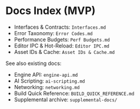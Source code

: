 # Docs Index (MVP)

- Interfaces & Contracts: `Interfaces.md`
- Error Taxonomy: `Error Codes.md`
- Performance Budgets: `Perf Budgets.md`
- Editor IPC & Hot-Reload: `Editor IPC.md`
- Asset IDs & Cache: `Asset IDs & Cache.md`

See also existing docs:
- Engine API: `engine-api.md`
- AI Scripting: `ai-scripting.md`
- Networking: `networking.md`
- Build Quick Reference: `BUILD_QUICK_REFERENCE.md`
- Supplemental archive: `supplemental-docs/`

